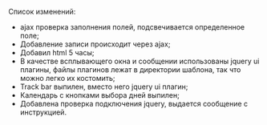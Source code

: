 Список изменений:
- ajax проверка заполнения полей, подсвечивается определенное поле;
- Добавление записи происходит через ajax;
- Добавил html 5 часы;
- В качестве всплывающего окна и сообщении использованы jquery ui плагины, файлы плагинов лежат в директории шаблона, так что можно легко их костомить;
- Track bar выпилен, вместо него jquery ui плагин;
- Календарь с кнопками выбора дней выпилен;
- Добавлена проверка подключения jquery, выдается сообщение с инструкцией.